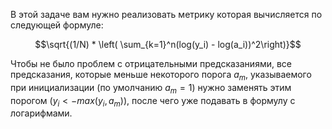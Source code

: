 В этой задаче вам нужно реализовать метрику которая вычисляется по следующей формуле:

$$\sqrt{(1/N) * \left( \sum_{k=1}^n(log(y_i) - log(a_i))^2\right)}$$

Чтобы не было проблем с отрицательными предсказаниями, все предсказания, которые меньше некоторого порога $a_m$, указываемого при инициализации (по умолчанию $a_m = 1$) нужно заменять этим порогом ($y_i <- max(y_i, a_m)$), после чего уже подавать в формулу с логарифмами.
